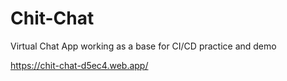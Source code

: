 # Chit-Chat
Virtual Chat App working as a base for CI/CD practice and demo

https://chit-chat-d5ec4.web.app/

